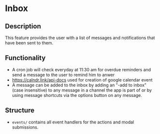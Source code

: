 # Inbox

## Description

This feature provides the user with a list of messages and notifications that have been sent to them.

## Functionality

- A cron job will check everyday at 11:30 am for overdue reminders and send a message to the user to remind him to anwer
- https://calndr.link/api-docs used for creation of google calendar event
- A message can be added to the inbox by adding an "-add to inbox" (case insensitive) to any message in a channel the app is part of or by using message shortcuts via the options button on any message.

## Structure

- `events/` contains all event handlers for the actions and modal submissions.
